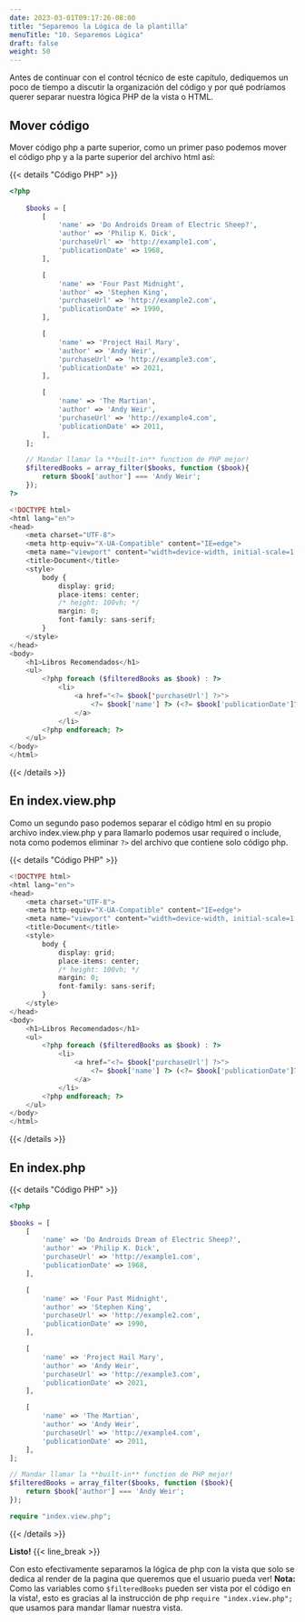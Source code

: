 ```yaml
---
date: 2023-03-01T09:17:26-08:00
title: "Separemos la Lógica de la plantilla"
menuTitle: "10. Separemos Lógica"
draft: false
weight: 50
---
```


Antes de continuar con el control técnico de este capítulo, dediquemos un poco de tiempo a discutir la organización del código y por qué podríamos querer separar nuestra lógica PHP de la vista o HTML.

## Mover código
Mover código php a parte superior, como un primer paso podemos mover el código php y a la parte superior del archivo html así:

{{< details "Código PHP" >}}
```php
<?php
        
    $books = [
        [
            'name' => 'Do Androids Dream of Electric Sheep?',
            'author' => 'Philip K. Dick',
            'purchaseUrl' => 'http://example1.com',
            'publicationDate' => 1968,
        ],

        [
            'name' => 'Four Past Midnight',
            'author' => 'Stephen King',
            'purchaseUrl' => 'http://example2.com',
            'publicationDate' => 1990,
        ],

        [
            'name' => 'Project Hail Mary',
            'author' => 'Andy Weir',
            'purchaseUrl' => 'http://example3.com',
            'publicationDate' => 2021,
        ],

        [
            'name' => 'The Martian',
            'author' => 'Andy Weir',
            'purchaseUrl' => 'http://example4.com',
            'publicationDate' => 2011,
        ],
    ];

    // Mandar llamar la **built-in** function de PHP mejor! 
    $filteredBooks = array_filter($books, function ($book){
        return $book['author'] === 'Andy Weir';
    });    
?>

<!DOCTYPE html>
<html lang="en">
<head>
    <meta charset="UTF-8">
    <meta http-equiv="X-UA-Compatible" content="IE=edge">
    <meta name="viewport" content="width=device-width, initial-scale=1.0">
    <title>Document</title>
    <style>
        body {
            display: grid;
            place-items: center;
            /* height: 100vh; */
            margin: 0;
            font-family: sans-serif;
        }
    </style>
</head>
<body>
    <h1>Libros Recomendados</h1>
    <ul>
        <?php foreach ($filteredBooks as $book) : ?>
            <li>
                <a href="<?= $book['purchaseUrl'] ?>">
                    <?= $book['name'] ?> (<?= $book['publicationDate']?>) - By <?= $book['author'] ?>
                </a>
            </li>
        <?php endforeach; ?>
    </ul>
</body>
</html> 
```
{{< /details >}}


## En index.view.php
Como un segundo paso podemos separar el código html en su propio archivo index.view.php y para llamarlo podemos usar required o include, nota como podemos eliminar `?>` del archivo que contiene solo código php.

{{< details "Código PHP" >}}
```php
<!DOCTYPE html>
<html lang="en">
<head>
    <meta charset="UTF-8">
    <meta http-equiv="X-UA-Compatible" content="IE=edge">
    <meta name="viewport" content="width=device-width, initial-scale=1.0">
    <title>Document</title>
    <style>
        body {
            display: grid;
            place-items: center;
            /* height: 100vh; */
            margin: 0;
            font-family: sans-serif;
        }
    </style>
</head>
<body>
    <h1>Libros Recomendados</h1>
    <ul>
        <?php foreach ($filteredBooks as $book) : ?>
            <li>
                <a href="<?= $book['purchaseUrl'] ?>">
                    <?= $book['name'] ?> (<?= $book['publicationDate']?>) - By <?= $book['author'] ?>
                </a>
            </li>
        <?php endforeach; ?>
    </ul>
</body>
</html> 
```
{{< /details >}}

## En index.php
{{< details "Código PHP" >}}
```php
<?php
        
$books = [
    [
        'name' => 'Do Androids Dream of Electric Sheep?',
        'author' => 'Philip K. Dick',
        'purchaseUrl' => 'http://example1.com',
        'publicationDate' => 1968,
    ],

    [
        'name' => 'Four Past Midnight',
        'author' => 'Stephen King',
        'purchaseUrl' => 'http://example2.com',
        'publicationDate' => 1990,
    ],

    [
        'name' => 'Project Hail Mary',
        'author' => 'Andy Weir',
        'purchaseUrl' => 'http://example3.com',
        'publicationDate' => 2021,
    ],

    [
        'name' => 'The Martian',
        'author' => 'Andy Weir',
        'purchaseUrl' => 'http://example4.com',
        'publicationDate' => 2011,
    ],
];

// Mandar llamar la **built-in** function de PHP mejor! 
$filteredBooks = array_filter($books, function ($book){
    return $book['author'] === 'Andy Weir';
});    

require "index.view.php";
```
{{< /details >}}

**Listo!** {{< line_break >}}

Con esto efectivamente separamos la lógica de php con la vista que solo se dedica al render de la pagina que queremos que el usuario pueda ver!
**Nota:** Como las variables como `$filteredBooks` pueden ser vista por el código en la vista!, esto es gracias al la instrucción de php `require "index.view.php";` que usamos para mandar llamar nuestra vista.

